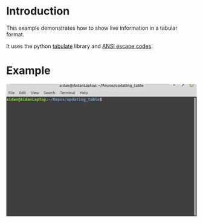 # Introduction

This example demonstrates how to show live information in a tabular format.

It uses the python [tabulate](https://github.com/astanin/python-tabulate) library and [ANSI escape codes](https://en.wikipedia.org/wiki/ANSI_escape_code).

# Example

![example picture](example.gif)
